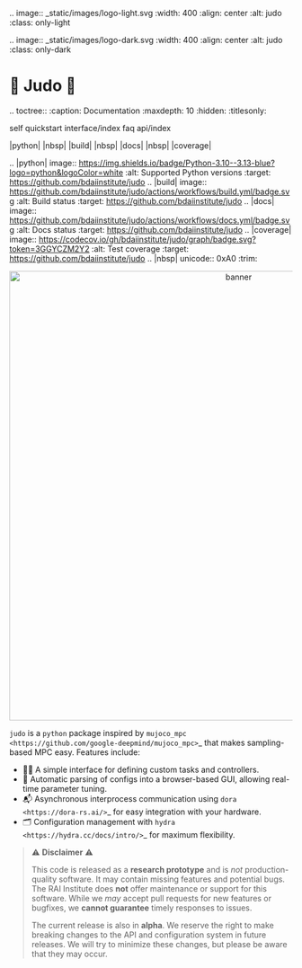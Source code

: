.. image:: _static/images/logo-light.svg
   :width: 400
   :align: center
   :alt: judo
   :class: only-light

.. image:: _static/images/logo-dark.svg
   :width: 400
   :align: center
   :alt: judo
   :class: only-dark


# 🥋 Judo 🥋

<!-- prettier-ignore-start -->

.. toctree::
   :caption: Documentation
   :maxdepth: 10
   :hidden:
   :titlesonly:

   self
   quickstart
   interface/index
   faq
   api/index


|python| |nbsp| |build| |nbsp| |docs| |nbsp| |coverage|

.. |python| image:: https://img.shields.io/badge/Python-3.10--3.13-blue?logo=python&logoColor=white
   :alt: Supported Python versions
   :target: https://github.com/bdaiinstitute/judo
.. |build| image:: https://github.com/bdaiinstitute/judo/actions/workflows/build.yml/badge.svg
   :alt: Build status
   :target: https://github.com/bdaiinstitute/judo
.. |docs| image:: https://github.com/bdaiinstitute/judo/actions/workflows/docs.yml/badge.svg
   :alt: Docs status
   :target: https://github.com/bdaiinstitute/judo
.. |coverage| image:: https://codecov.io/gh/bdaiinstitute/judo/graph/badge.svg?token=3GGYCZM2Y2
   :alt: Test coverage
   :target: https://github.com/bdaiinstitute/judo
.. |nbsp| unicode:: 0xA0
   :trim:


<!-- prettier-ignore-end -->

<p align="center">
  <img src="/judo/_static/images/banner.gif" alt="banner" width="800">
</p>

`judo` is a `python` package inspired by `mujoco_mpc <https://github.com/google-deepmind/mujoco_mpc>`_ that makes sampling-based MPC easy. Features include:

- 👩‍💻 A simple interface for defining custom tasks and controllers.
- 🤖 Automatic parsing of configs into a browser-based GUI, allowing real-time parameter tuning.
- 📬 Asynchronous interprocess communication using `dora <https://dora-rs.ai/>`_ for easy integration with your hardware.
- 🗂️ Configuration management with `hydra <https://hydra.cc/docs/intro/>`_ for maximum flexibility.

> ⚠️ **Disclaimer** ⚠️
>
> This code is released as a **research prototype** and is *not* production-quality software. It may contain missing features and potential bugs. The RAI Institute does **not** offer maintenance or support for this software. While we *may* accept pull requests for new features or bugfixes, we **cannot guarantee** timely responses to issues.
>
> The current release is also in **alpha**. We reserve the right to make breaking changes to the API and configuration system in future releases. We will try to minimize these changes, but please be aware that they may occur.
